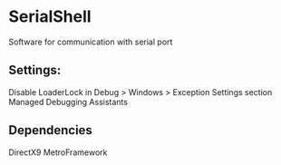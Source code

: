 # SerialShell
Software for communication with serial port

## Settings:
Disable LoaderLock in Debug > Windows > Exception Settings section Managed Debugging Assistants

## Dependencies
DirectX9
MetroFramework
